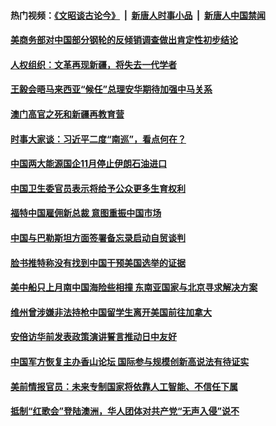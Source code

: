 #### 热门视频：[《文昭谈古论今》](https://github.com/gfw-breaker/wenzhao/blob/master/README.md?t=10250033) &nbsp;|&nbsp; [新唐人时事小品](https://github.com/gfw-breaker/ntdtv-comedy/blob/master/README.md?t=10250033) &nbsp;|&nbsp; [新唐人中国禁闻](https://github.com/gfw-breaker/ntdtv-news/blob/master/README.md?t=10250033)

#### [美商务部对中国部分钢轮的反倾销调查做出肯定性初步结论](../pages/zyyyoeqqvi/4627651.md?t=10250033) 

#### [人权组织：文革再现新疆，将失去一代学者](../pages/zyyyoeqqvi/4627632.md?t=10250033) 

#### [王毅会晤马来西亚“候任”总理安华期待加强中马关系 ](../pages/zyyyoeqqvi/4627354.md?t=10250033) 

#### [澳门高官之死和新疆再教育营](../pages/zyyyoeqqvi/4627327.md?t=10250033) 

#### [时事大家谈：习近平二度“南巡”，看点何在？](../pages/zyyyoeqqvi/4627283.md?t=10250033) 

#### [中国两大能源国企11月停止伊朗石油进口](../pages/zyyyoeqqvi/4627166.md?t=10250033) 

#### [中国卫生委官员表示将给予公众更多生育权利](../pages/zyyyoeqqvi/4627065.md?t=10250033) 

#### [福特中国雇佣新总裁 意图重振中国市场](../pages/zyyyoeqqvi/4627010.md?t=10250033) 

#### [中国与巴勒斯坦方面签署备忘录启动自贸谈判](../pages/zyyyoeqqvi/4626996.md?t=10250033) 

#### [脸书推特称没有找到中国干预美国选举的证据](../pages/zyyyoeqqvi/4626983.md?t=10250033) 

#### [美中船只上月南中国海险些相撞 东南亚国家与北京寻求解决方案](../pages/zyyyoeqqvi/4626969.md?t=10250033) 

#### [维州曾涉嫌非法持枪中国留学生离开美国前往加拿大](../pages/zyyyoeqqvi/4626963.md?t=10250033) 

#### [安倍访华前发表政策演讲誓言推动日中友好](../pages/zyyyoeqqvi/4626950.md?t=10250033) 

#### [中国军方恢复主办香山论坛 国际参与规模创新高说法有待证实](../pages/zyyyoeqqvi/4626873.md?t=10250033) 

#### [美前情报官员：未来专制国家将依靠人工智能、不信任下属](../pages/zyyyoeqqvi/4626772.md?t=10250033) 

#### [抵制“红歌会”登陆澳洲，华人团体对共产党“无声入侵”说不](../pages/zyyyoeqqvi/4626770.md?t=10250033) 

